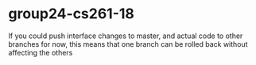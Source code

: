 # group24-cs261-18
If you could push interface changes to master, and actual code to other branches for now, this means that one branch can be rolled back without affecting the others
